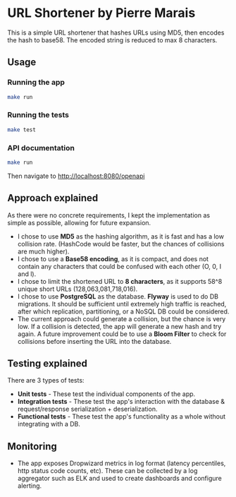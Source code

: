 # URL Shortener by Pierre Marais

This is a simple URL shortener that hashes URLs using MD5, then encodes the hash to base58. The encoded string is reduced to max 8 characters.

## Usage

### Running the app
```bash
make run
```

### Running the tests
```bash
make test
```

### API documentation
```bash
make run
```
Then navigate to [http://localhost:8080/openapi](http://localhost:8080/openapi)

## Approach explained

As there were no concrete requirements, I kept the implementation as simple as possible, allowing for future expansion.

* I chose to use **MD5** as the hashing algorithm, as it is fast and has a low collision rate. (HashCode would be faster, but the chances of collisions are much higher).
* I chose to use a **Base58 encoding**, as it is compact, and does not contain any characters that could be confused with each other (O, 0, I and l).
* I chose to limit the shortened URL to **8 characters**, as it supports 58^8 unique short URLs (128,063,081,718,016).
* I chose to use **PostgreSQL** as the database. **Flyway** is used to do DB migrations. It should be sufficient until extremely high traffic is reached, after which replication, partitioning, or a NoSQL DB could be considered.
* The current approach could generate a collision, but the chance is very low. If a collision is detected, the app will generate a new hash and try again. A future improvement could be to use a **Bloom Filter** to check for collisions before inserting the URL into the database.

## Testing explained

There are 3 types of tests:
* **Unit tests** - These test the individual components of the app.
* **Integration tests** - These test the app's interaction with the database & request/response serialization + deserialization.
* **Functional tests** - These test the app's functionality as a whole without integrating with a DB.

## Monitoring

* The app exposes Dropwizard metrics in log format (latency percentiles, http status code counts, etc). These can be collected by a log aggregator such as ELK and used to create dashboards and configure alerting.
  
 